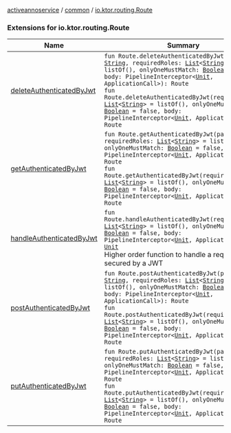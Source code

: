 [activeannoservice](../../index.md) / [common](../index.md) / [io.ktor.routing.Route](./index.md)

### Extensions for io.ktor.routing.Route

| Name | Summary |
|---|---|
| [deleteAuthenticatedByJwt](delete-authenticated-by-jwt.md) | `fun Route.deleteAuthenticatedByJwt(path: `[`String`](https://kotlinlang.org/api/latest/jvm/stdlib/kotlin/-string/index.html)`, requiredRoles: `[`List`](https://kotlinlang.org/api/latest/jvm/stdlib/kotlin.collections/-list/index.html)`<`[`String`](https://kotlinlang.org/api/latest/jvm/stdlib/kotlin/-string/index.html)`> = listOf(), onlyOneMustMatch: `[`Boolean`](https://kotlinlang.org/api/latest/jvm/stdlib/kotlin/-boolean/index.html)` = false, body: PipelineInterceptor<`[`Unit`](https://kotlinlang.org/api/latest/jvm/stdlib/kotlin/-unit/index.html)`, ApplicationCall>): Route`<br>`fun Route.deleteAuthenticatedByJwt(requiredRoles: `[`List`](https://kotlinlang.org/api/latest/jvm/stdlib/kotlin.collections/-list/index.html)`<`[`String`](https://kotlinlang.org/api/latest/jvm/stdlib/kotlin/-string/index.html)`> = listOf(), onlyOneMustMatch: `[`Boolean`](https://kotlinlang.org/api/latest/jvm/stdlib/kotlin/-boolean/index.html)` = false, body: PipelineInterceptor<`[`Unit`](https://kotlinlang.org/api/latest/jvm/stdlib/kotlin/-unit/index.html)`, ApplicationCall>): Route` |
| [getAuthenticatedByJwt](get-authenticated-by-jwt.md) | `fun Route.getAuthenticatedByJwt(path: `[`String`](https://kotlinlang.org/api/latest/jvm/stdlib/kotlin/-string/index.html)`, requiredRoles: `[`List`](https://kotlinlang.org/api/latest/jvm/stdlib/kotlin.collections/-list/index.html)`<`[`String`](https://kotlinlang.org/api/latest/jvm/stdlib/kotlin/-string/index.html)`> = listOf(), onlyOneMustMatch: `[`Boolean`](https://kotlinlang.org/api/latest/jvm/stdlib/kotlin/-boolean/index.html)` = false, body: PipelineInterceptor<`[`Unit`](https://kotlinlang.org/api/latest/jvm/stdlib/kotlin/-unit/index.html)`, ApplicationCall>): Route`<br>`fun Route.getAuthenticatedByJwt(requiredRoles: `[`List`](https://kotlinlang.org/api/latest/jvm/stdlib/kotlin.collections/-list/index.html)`<`[`String`](https://kotlinlang.org/api/latest/jvm/stdlib/kotlin/-string/index.html)`> = listOf(), onlyOneMustMatch: `[`Boolean`](https://kotlinlang.org/api/latest/jvm/stdlib/kotlin/-boolean/index.html)` = false, body: PipelineInterceptor<`[`Unit`](https://kotlinlang.org/api/latest/jvm/stdlib/kotlin/-unit/index.html)`, ApplicationCall>): Route` |
| [handleAuthenticatedByJwt](handle-authenticated-by-jwt.md) | `fun Route.handleAuthenticatedByJwt(requiredRoles: `[`List`](https://kotlinlang.org/api/latest/jvm/stdlib/kotlin.collections/-list/index.html)`<`[`String`](https://kotlinlang.org/api/latest/jvm/stdlib/kotlin/-string/index.html)`> = listOf(), onlyOneMustMatch: `[`Boolean`](https://kotlinlang.org/api/latest/jvm/stdlib/kotlin/-boolean/index.html)` = false, body: PipelineInterceptor<`[`Unit`](https://kotlinlang.org/api/latest/jvm/stdlib/kotlin/-unit/index.html)`, ApplicationCall>): `[`Unit`](https://kotlinlang.org/api/latest/jvm/stdlib/kotlin/-unit/index.html)<br>Higher order function to handle a request secured by a JWT |
| [postAuthenticatedByJwt](post-authenticated-by-jwt.md) | `fun Route.postAuthenticatedByJwt(path: `[`String`](https://kotlinlang.org/api/latest/jvm/stdlib/kotlin/-string/index.html)`, requiredRoles: `[`List`](https://kotlinlang.org/api/latest/jvm/stdlib/kotlin.collections/-list/index.html)`<`[`String`](https://kotlinlang.org/api/latest/jvm/stdlib/kotlin/-string/index.html)`> = listOf(), onlyOneMustMatch: `[`Boolean`](https://kotlinlang.org/api/latest/jvm/stdlib/kotlin/-boolean/index.html)` = false, body: PipelineInterceptor<`[`Unit`](https://kotlinlang.org/api/latest/jvm/stdlib/kotlin/-unit/index.html)`, ApplicationCall>): Route`<br>`fun Route.postAuthenticatedByJwt(requiredRoles: `[`List`](https://kotlinlang.org/api/latest/jvm/stdlib/kotlin.collections/-list/index.html)`<`[`String`](https://kotlinlang.org/api/latest/jvm/stdlib/kotlin/-string/index.html)`> = listOf(), onlyOneMustMatch: `[`Boolean`](https://kotlinlang.org/api/latest/jvm/stdlib/kotlin/-boolean/index.html)` = false, body: PipelineInterceptor<`[`Unit`](https://kotlinlang.org/api/latest/jvm/stdlib/kotlin/-unit/index.html)`, ApplicationCall>): Route` |
| [putAuthenticatedByJwt](put-authenticated-by-jwt.md) | `fun Route.putAuthenticatedByJwt(path: `[`String`](https://kotlinlang.org/api/latest/jvm/stdlib/kotlin/-string/index.html)`, requiredRoles: `[`List`](https://kotlinlang.org/api/latest/jvm/stdlib/kotlin.collections/-list/index.html)`<`[`String`](https://kotlinlang.org/api/latest/jvm/stdlib/kotlin/-string/index.html)`> = listOf(), onlyOneMustMatch: `[`Boolean`](https://kotlinlang.org/api/latest/jvm/stdlib/kotlin/-boolean/index.html)` = false, body: PipelineInterceptor<`[`Unit`](https://kotlinlang.org/api/latest/jvm/stdlib/kotlin/-unit/index.html)`, ApplicationCall>): Route`<br>`fun Route.putAuthenticatedByJwt(requiredRoles: `[`List`](https://kotlinlang.org/api/latest/jvm/stdlib/kotlin.collections/-list/index.html)`<`[`String`](https://kotlinlang.org/api/latest/jvm/stdlib/kotlin/-string/index.html)`> = listOf(), onlyOneMustMatch: `[`Boolean`](https://kotlinlang.org/api/latest/jvm/stdlib/kotlin/-boolean/index.html)` = false, body: PipelineInterceptor<`[`Unit`](https://kotlinlang.org/api/latest/jvm/stdlib/kotlin/-unit/index.html)`, ApplicationCall>): Route` |
